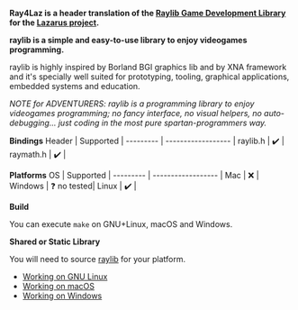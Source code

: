 
**Ray4Laz is a header translation of the [Raylib Game Development Library](https://www.raylib.com/) for the [Lazarus project](https://www.lazarus-ide.org/).**

**raylib is a simple and easy-to-use library to enjoy videogames programming.**

raylib is highly inspired by Borland BGI graphics lib and by XNA framework and it's specially well suited for prototyping, tooling, graphical applications, embedded systems and education.

*NOTE for ADVENTURERS: raylib is a programming library to enjoy videogames programming; no fancy interface, no visual helpers, no auto-debugging... just coding in the most pure spartan-programmers way.*




**Bindings**
Header     | Supported          |
---------  | ------------------ |
raylib.h   | :heavy_check_mark: |
raymath.h  | :heavy_check_mark: |

**Platforms**
OS         | Supported          |
---------  | ------------------ |
Mac        | ❌ |
Windows    | ❓ no tested|
Linux      | :heavy_check_mark: |



**Build**

You can execute `make` on GNU+Linux, macOS and Windows.

**Shared or Static Library**

You will need to source [raylib](https://github.com/raysan5/raylib/) for your platform.

- [Working on GNU Linux](https://github.com/raysan5/raylib/wiki/Working-on-GNU-Linux)
- [Working on macOS](https://github.com/raysan5/raylib/wiki/Working-on-macOS)
- [Working on Windows](https://github.com/raysan5/raylib/wiki/Working-on-Windows)



